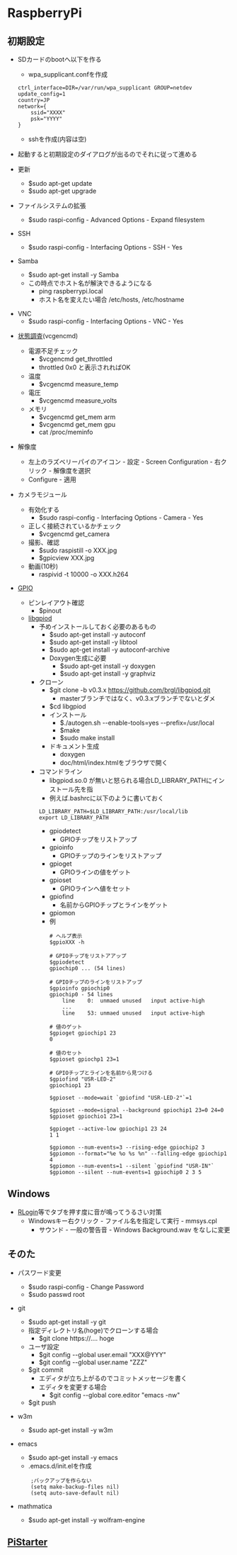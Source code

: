 # RaspberryPi

## 初期設定
- SDカードのbootへ以下を作る
    - wpa_supplicant.confを作成
    ~~~
    ctrl_interface=DIR=/var/run/wpa_supplicant GROUP=netdev
    update_config=1
    country=JP
    network={
        ssid="XXXX"
        psk="YYYY"
    }
    ~~~
    - sshを作成(内容は空)

- 起動すると初期設定のダイアログが出るのでそれに従って進める

- 更新
    - $sudo apt-get update
    - $sudo apt-get upgrade

- ファイルシステムの拡張
    - $sudo raspi-config - Advanced Options - Expand filesystem

- SSH
    - $sudo raspi-config - Interfacing Options - SSH - Yes

 - Samba
    - $sudo apt-get install -y Samba
    - この時点でホスト名が解決できるようになる
        - ping raspberrypi.local
        - ホスト名を変えたい場合 /etc/hosts, /etc/hostname   

<!--
- ヘッドレス設定
    - SDカード - boot以下
        - config.txtの最後に以下の行を追加
        ~~~
        dtoverlay=dwc2
        ~~~
        - cmdline.txtのrootwait以降に空白区切りで改行せずに以下を追加
        ~~~
        modules-load=dwc2,g_ether
        ~~~
    - Windowsに[Bonjour Print Services](https://support.apple.com/kb/DL999?viewlocale=ja_JP&locale=en_US)をインストール
    - 電源でない方(内側)のUSBをWindowsとつなげる
        - PiのLED点滅が終わったら - デバイスマネージャー - ネットワークアダプタ - USB Ethernet/RNDIS Gadgetがインストールされていることを確認する
-->

- VNC
    - $sudo raspi-config - Interfacing Options - VNC - Yes

<!--
    - Bluetooth
    - $sudo apt-get install -y blueman
    - $startx
        - 左上のラズベリーパイのアイコン - Preferences - Bluetooth Manager
        - デバイスを検索して見つかれば Device - Pair でペアリング
    - コマンドライン        
        - スキャン可能、不可能にする
            - $sudo hciconfig hci0 piscan
            - $sudo hciconfig hci0 noscan
        - 情報の表示
            - $sudo hciconfig -a
        - スキャンする
            - $sudo hciconfig scan
        - ping
            - $sudo l2ping -c 1 <scanで見つかったMACアドレス>
-->

- [状態調査](https://www.raspberrypi.org/documentation/raspbian/applications/vcgencmd.md)(vcgencmd)
    - 電源不足チェック
        - $vcgencmd get_throttled
        - throttled 0x0 と表示されればOK
    - 温度
        - $vcgencmd measure_temp
    - 電圧
        - $vcgencmd measure_volts
    - メモリ
        - $vcgencmd get_mem arm
        - $vcgencmd get_mem gpu
        - cat /proc/meminfo

- 解像度
    - 左上のラズベリーパイのアイコン - 設定 - Screen Configuration - 右クリック - 解像度を選択
    - Configure - 適用

- カメラモジュール
    - 有効化する
        - $sudo raspi-config - Interfacing Options - Camera - Yes
    - 正しく接続されているかチェック
        - $vcgencmd get_camera
    - 撮影、確認
        - $sudo raspistill -o XXX.jpg
        - $gpicview XXX.jpg
    - 動画(10秒)
        - raspivid -t 10000 -o XXX.h264

- [GPIO](https://www.raspberrypi.org/documentation/usage/gpio/)
    - ピンレイアウト確認
        - $pinout
    - [libgpiod](https://github.com/brgl/libgpiod.git)
        - 予めインストールしておく必要のあるもの
            - $sudo apt-get install -y autoconf
            - $sudo apt-get install -y libtool
            - $sudo apt-get install -y autoconf-archive
            - Doxygen生成に必要
                - $sudo apt-get install -y doxygen
                - $sudo apt-get install -y graphviz
        - クローン
            - $git clone -b v0.3.x https://github.com/brgl/libgpiod.git
                - masterブランチではなく、v0.3.xブランチでないとダメ
            - $cd libgpiod
            - インストール
                - $./autogen.sh --enable-tools=yes --prefix=/usr/local
                - $make
                - $sudo make install
            - ドキュメント生成
                - doxygen
                - doc/html/index.htmlをブラウザで開く
        - コマンドライン
            - libgpiod.so.0 が無いと怒られる場合LD_LIBRARY_PATHにインストール先を指
            - 例えば.bashrcに以下のように書いておく
            ~~~
            LD_LIBRARY_PATH=$LD_LIBRARY_PATH:/usr/local/lib
            export LD_LIBRARY_PATH
            ~~~
            - gpiodetect
                - GPIOチップをリストアップ
            - gpioinfo
                - GPIOチップのラインをリストアップ
            - gpioget
                - GPIOラインの値をゲット
            - gpioset
                - GPIOラインへ値をセット
            - gpiofind
                - 名前からGPIOチップとラインをゲット
            - gpiomon
            - 例
                ~~~
                # ヘルプ表示
                $gpioXXX -h

                # GPIOチップをリストアアップ
                $gpiodetect
                gpiochip0 ... (54 lines)

                # GPIOチップのラインをリストアップ
                $gpioinfo gpiochip0
                gpiochip0 - 54 lines
                    line    0:  unmaed unused   input active-high
                    ...
                    line    53: unmaed unused   input active-high
                
                # 値のゲット
                $gpioget gpiochip1 23
                0
                
                # 値のセット
                $gpioset gpiochp1 23=1

                # GPIOチップとラインを名前から見つける
                $gpiofind "USR-LED-2"
                gpiochiop1 23

                $gpioset --mode=wait `gpiofind "USR-LED-2"`=1

                $gpioset --mode=signal --background gpiochip1 23=0 24=0
                $gpioset gpiochio1 23=1
            
                $gpioget --active-low gpiochip1 23 24
                1 1
                
                $gpiomon --num-events=3 --rising-edge gpiochip2 3
                $gpiomon --format="%e %o %s %n" --falling-edge gpiochip1 4
                $gpiomon --num-events=1 --silent `gpiofind "USR-IN"`
                $gpiomon --silent --num-events=1 gpiochip0 2 3 5
                ~~~

<!--
- シリアルデバッグ
    - シリアルデバッグを有効化する
        - $sudo raspi-config - Interfacing Options - Serial - Yes
        - 接続 ([GPIO](https://www.raspberrypi.org/documentation/usage/gpio/))
            - 黒 GND(14の隣, 15の向い,...等)
            - 緑 RXD(15)
            - 白 TXD(14)
            - 赤
        - [RLogin](http://nanno.dip.jp/softlib/man/rlogin/)等でCOMの設定をする
            - シリアル変換USBケーブルをWindowsに刺す
            - デバイスマネージャー - ポート(COMとLPT) - COM番号を覚えておく
            - [RLogin](http://nanno.dip.jp/softlib/man/rlogin/)から新規接続
                - プロトコル - COMにチェック
                - TCPポート - COM3等を選択(COM番号はデバイスマネージャーで調べる)
                - シリアル - 設定ボタン - ビット/秒を115200
-->

<!--
        - PL2303の場合のドライバインストール
            - 説1
                - http://www.ifamilysoftware.com/Drivers/PL-2303_Driver_Installer.exe をインストール

            - 説2
                - [ドライバ](http://www.prolific.com.tw/JP/ShowProduct.aspx?pcid=126&showlevel=0126-0126)をインストール
                - Win10の場合[修正プログラム](http://www.ifamilysoftware.com/news37.html)をインストールしておく

            - 説3
                - [秋月](http://akizukidenshi.com/catalog/faq/goodsfaq.aspx?goods=M-02746)からv1.5をインストール
--> 

## Windows

-  [RLogin](http://nanno.dip.jp/softlib/man/rlogin/)等でタブを押す度に音が鳴ってうるさい対策
    - Windowsキー右クリック - ファイル名を指定して実行 -  mmsys.cpl
        - サウンド - 一般の警告音 - Windows Background.wav をなしに変更

## そのた
- パスワード変更
    - $sudo raspi-config - Change Password
    - $sudo passwd root

- git
    - $sudo apt-get install -y git
    - 指定ディレクトリ名(hoge)でクローンする場合
        - $git clone https://.... hoge
    - ユーザ設定
        - $git config --global user.email "XXX@YYY"
        - $git config --global user.name "ZZZ"
    - $git commit
        - エディタが立ち上がるのでコミットメッセージを書く
        - エディタを変更する場合
            - $git config --global core.editor "emacs -nw"
    - $git push

- w3m
    - $sudo apt-get install -y w3m

- emacs
    - $sudo apt-get install -y emacs
    - .emacs.d/init.elを作成
    ~~~
        ;バックアップを作らない
        (setq make-backup-files nil)
        (setq auto-save-default nil)
    ~~~

- mathmatica
    - $sudo apt-get install -y wolfram-engine

<!--
- VSCode
    - $sudo -s
    - #. <( wget -O - https://code.headmelted.com/installers/apt.sh )
	- $code-oss で起動する
-->

## [PiStarter](https://github.com/horinoh/PiStarter.git)
